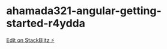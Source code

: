 # ahamada321-angular-getting-started-r4ydda

[Edit on StackBlitz ⚡️](https://stackblitz.com/edit/ahamada321-angular-getting-started-r4ydda)